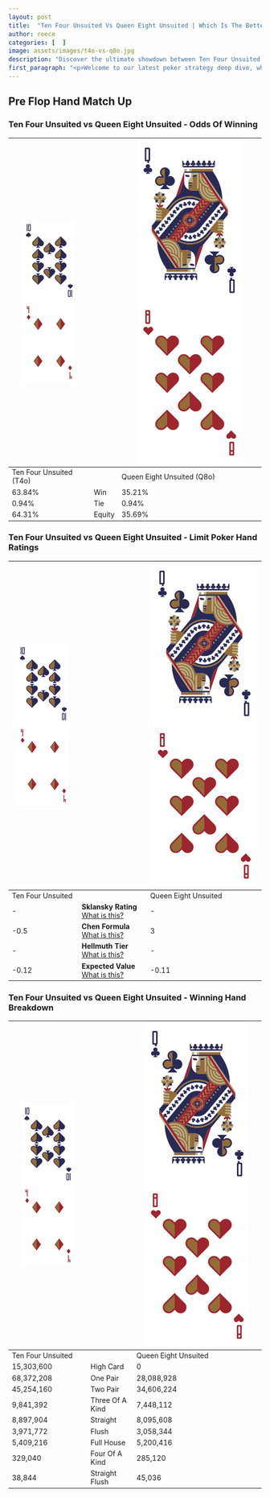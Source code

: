 ```yaml
---
layout: post
title:  "Ten Four Unsuited Vs Queen Eight Unsuited | Which Is The Better Hand In Poker? A Complete Guide"
author: reece
categories: [  ]
image: assets/images/t4o-vs-q8o.jpg
description: "Discover the ultimate showdown between Ten Four Unsuited and Queen Eight Unsuited in poker! Uncover the odds, strategies, and scenarios where one hand triumphs over the other. Get ready to up your poker game with this thrilling analysis."
first_paragraph: "<p>Welcome to our latest poker strategy deep dive, where we're pitting two distinct hands against each other in a high-stakes showdown: Ten Four Unsuited vs Queen Eight Unsuited.</p><p>In the dynamic world of poker, every decision counts, and knowing which hand holds the upper hand is key to your success at the table.</p><p>In this article, we'll dissect these two hands, explore the scenarios where one dominates the other, and equip you with the knowledge to make strategic choices that can tip the odds in your favor.</p><p>Get ready to unravel the intriguing dynamics of these poker hands and elevate your game to new heights.</p>"
---
```




[comment]: # (sp0)

## Pre Flop Hand Match Up

<div class="table hand-ratings" markdown="1"> 



### Ten Four Unsuited vs Queen Eight Unsuited - Odds Of Winning


    
| ![image info](assets/images/hand1/T.png) ![image info](assets/images/hand1/4o.png) |  | ![image info](assets/images/hand2/Q.png) ![image info](assets/images/hand2/8o.png) |
| -------- | -------- | -------- |
| Ten Four Unsuited (T4o) |  | Queen Eight Unsuited (Q8o) |
| 63.84% | Win | 35.21% |
| 0.94% | Tie | 0.94% |
| 64.31% | Equity | 35.69% |




[comment]: # (sp1)



### Ten Four Unsuited vs Queen Eight Unsuited - Limit Poker Hand Ratings


    
| ![image info](assets/images/hand1/T.png) ![image info](assets/images/hand1/4o.png) |  | ![image info](assets/images/hand2/Q.png) ![image info](assets/images/hand2/8o.png) |
| -------- | -------- | -------- |
| Ten Four Unsuited |  | Queen Eight Unsuited |
| - | **Sklansky Rating** [What is this?](/sklansky-rating-explained) | - |
| -0.5 | **Chen Formula** [What is this?](/chen-formula-explained) | 3 |
| - | **Hellmuth Tier** [What is this?](/Hellmuth-tier-explained) | - |
| -0.12 | **Expected Value** [What is this?](/expected-value-explained) | -0.11 |




[comment]: # (sp2)



### Ten Four Unsuited vs Queen Eight Unsuited - Winning Hand Breakdown


    
| ![image info](assets/images/hand1/T.png) ![image info](assets/images/hand1/4o.png) |  | ![image info](assets/images/hand2/Q.png) ![image info](assets/images/hand2/8o.png) |
| -------- | -------- | -------- |
| Ten Four Unsuited |  | Queen Eight Unsuited |
| 15,303,600 | High Card | 0 |
| 68,372,208 | One Pair | 28,088,928 |
| 45,254,160 | Two Pair | 34,606,224 |
| 9,841,392 | Three Of A Kind | 7,448,112 |
| 8,897,904 | Straight | 8,095,608 |
| 3,971,772 | Flush | 3,058,344 |
| 5,409,216 | Full House | 5,200,416 |
| 329,040 | Four Of A Kind | 285,120 |
| 38,844 | Straight Flush | 45,036 |




[comment]: # (sp3)



</div>

[comment]: # (sp4)



[comment]: # (sp5)

